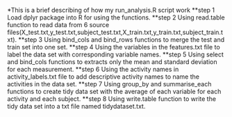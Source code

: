 *This is a brief describing of how my run_analysis.R script work
**step 1
Load dplyr package into R for using the functions.
**step 2
Using read.table function to read data from 6 source files(X_test.txt,y_test.txt,subject_test.txt,X_train.txt,y_train.txt,subject_train.txt).
**step 3
Using bind_cols and bind_rows functions to merge the test and train set into one set.
**step 4
Using the variables in the features.txt file to label the data set with corresponding variable names.
**step 5
Using select and bind_cols functions to extracts only the mean and standard deviation for each measurement.
**step 6
Using the activity names in activity_labels.txt file to add descriptive activity names to name the activities in the data set.
**step 7
Using group_by and summarise_each functions to create tidy data set with the average of each variable for each activity and each subject.
**step 8
Using write.table function to write the tidy data set into a txt file named tidydataset.txt.